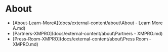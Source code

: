 # About



* [About-Learn-MoreA](docs/external-content/about\About - Learn More A.md)
* [Partners-XMPRO](docs/external-content/about\Partners - XMPRO.md)
* [Press-Room-XMPRO](docs/external-content/about\Press Room - XMPRO.md)
